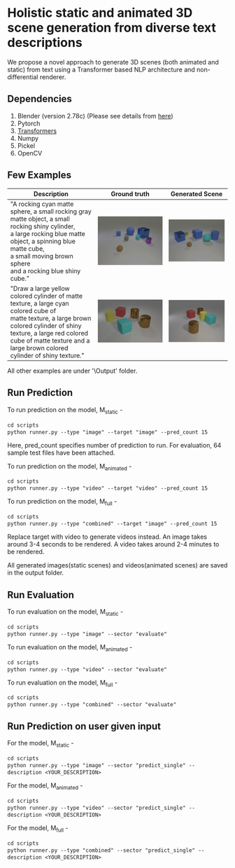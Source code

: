 # Holistic static and animated 3D scene generation from diverse text descriptions

We propose a novel approach to generate 3D scenes (both animated and static) from text using a Transformer based NLP architecture and non-differential renderer.

## Dependencies

1. Blender (version 2.78c) (Please see details  from [here](https://github.com/facebookresearch/clevr-dataset-gen))
2. Pytorch
3. [Transformers](https://huggingface.co/transformers/)
4. Numpy
5. Pickel
6. OpenCV

## Few Examples


Description | Ground truth | Generated Scene
------------ |------------ | -------------
"A rocking cyan matte sphere, a small rocking gray <br> matte object, a small rocking shiny cylinder,<br> a large rocking blue matte object, a spinning blue matte cube,<br>  a small moving brown sphere <br> and a rocking blue shiny cube." | ![](https://github.com/oaishi/3DScene_from_text/blob/master/output/video_dir/testA/3/3.gif) | ![](https://github.com/oaishi/3DScene_from_text/blob/master/output/video_dir/testA/3/output.gif)
"Draw a large yellow colored cylinder of matte texture, a large cyan colored cube of  <br> matte texture, a large brown colored cylinder of shiny texture, a large red colored <br> cube of matte texture and a large brown colored <br> cylinder of shiny texture." | ![](https://github.com/oaishi/3DScene_from_text/blob/master/output/image_dir/images_testB/1/CLEVR_valB_004166.png) | ![](https://github.com/oaishi/3DScene_from_text/blob/master/output/image_dir/images_testB/1/CLEVR_new_000001.png)


All other examples are under '\Output\' folder.
## Run Prediction

To run prediction on the model, M<sub>static</sub> - 
```
cd scripts
python runner.py --type "image" --target "image" --pred_count 15
```

Here, pred_count specifies number of prediction to run. For evaluation, 64 sample test files have been attached.

To run prediction on the model, M<sub>animated</sub> - 
```
cd scripts
python runner.py --type "video" --target "video" --pred_count 15
```

To run prediction on the model, M<sub>full</sub> -
```
cd scripts
python runner.py --type "combined" --target "image" --pred_count 15
```
Replace target with video to generate videos instead. An image takes around 3-4 seconds to be rendered. A video takes around 2-4 minutes to be rendered. 

All generated images(static scenes) and videos(animated scenes) are saved in the output folder.

## Run Evaluation
To run evaluation on the model, M<sub>static</sub> - 
```
cd scripts
python runner.py --type "image" --sector "evaluate"
```

To run evaluation on the model, M<sub>animated</sub> - 
```
cd scripts
python runner.py --type "video" --sector "evaluate" 
```

To run evaluation on the model, M<sub>full</sub> -
```
cd scripts
python runner.py --type "combined" --sector "evaluate"
```

## Run Prediction on user given input 
For the model, M<sub>static</sub> - 
```
cd scripts
python runner.py --type "image" --sector "predict_single" --description <YOUR_DESCRIPTION> 
```

For the model, M<sub>animated</sub> - 
```
cd scripts
python runner.py --type "video" --sector "predict_single" --description <YOUR_DESCRIPTION> 
```

For the model, M<sub>full</sub> -
```
cd scripts
python runner.py --type "combined" --sector "predict_single" --description <YOUR_DESCRIPTION> 
```
